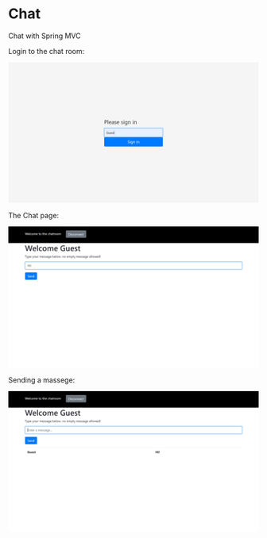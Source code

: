 # Chat
Chat with Spring MVC


Login to the chat room:

![login to the chat room](https://github.com/Eliezer-Brand/chat/blob/chat/images/login.jpg)

The Chat page:

![the chat page](https://github.com/Eliezer-Brand/chat/blob/chat/images/chat%20page.jpg)

Sending a massege:

![sending a massege](https://github.com/Eliezer-Brand/chat/blob/chat/images/message.jpg)
